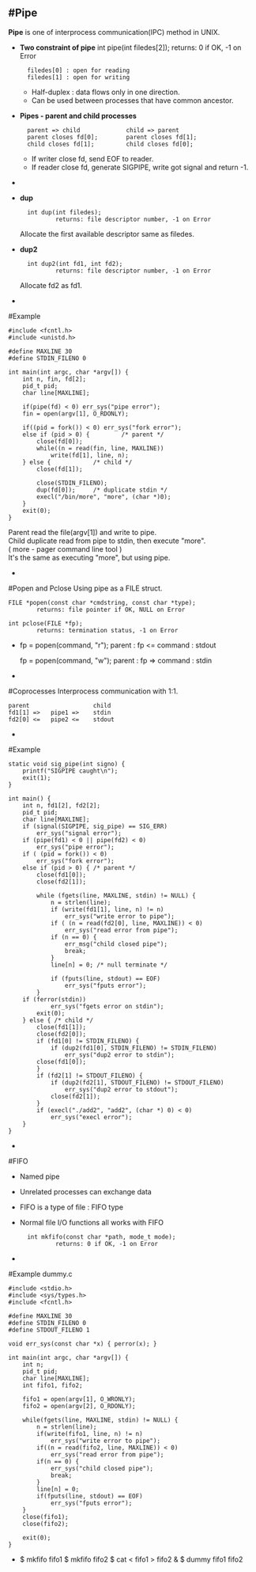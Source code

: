 #Pipe
-
**Pipe** is one of interprocess communication(IPC) method in UNIX.   

* **Two constraint of pipe**
		int pipe(int filedes[2]);
				returns: 0 if OK, -1 on Error
				
		filedes[0] : open for reading  
		filedes[1] : open for writing
	- Half-duplex : data flows only in one direction.
	- Can be used between processes that have common ancestor.  

* **Pipes - parent and child processes**
	
		parent => child				child => parent
		parent closes fd[0];		parent closes fd[1];
		child closes fd[1];			child closes fd[0];
	- If writer close fd, send EOF to reader.
	- If reader close fd, generate SIGPIPE, write got signal and return -1.

-
* **dup**  

		int dup(int filedes);  
				returns: file descriptor number, -1 on Error
	Allocate the first available descriptor same as filedes.
* **dup2**

 		int dup2(int fd1, int fd2);
 				returns: file descriptor number, -1 on Error
 	Allocate fd2 as fd1.
 	
-
#Example  
	
	#include <fcntl.h>
	#include <unistd.h>
	
	#define MAXLINE 30
	#define STDIN_FILENO 0
	
	int main(int argc, char *argv[]) {
		int n, fin, fd[2];
		pid_t pid;
		char line[MAXLINE];
		
		if(pipe(fd) < 0) err_sys("pipe error");
		fin = open(argv[1], O_RDONLY);
		
		if((pid = fork()) < 0) err_sys("fork error");
		else if (pid > 0) {			/* parent */
			close(fd[0]);
			while((n = read(fin, line, MAXLINE))
				write(fd[1], line, n);
		} else {			/* child */
			close(fd[1]);
			
			close(STDIN_FILENO);
			dup(fd[0]);		/* duplicate stdin */
			execl("/bin/more", "more", (char *)0);
		}
		exit(0);
	}

Parent read the file(argv[1]) and write to pipe.  
Child duplicate read from pipe to stdin, then execute "more".  
( more - pager command line tool )  
It's the same as executing "more", but using pipe.

-
#Popen and Pclose
Using pipe as a FILE struct.
	
	FILE *popen(const char *cmdstring, const char *type);
			returns: file pointer if OK, NULL on Error

	int pclose(FILE *fp);
			returns: termination status, -1 on Error
-
	fp = popen(command, "r");
parent : fp <= command : stdout

	fp = popen(command, "w");
parent : fp => command : stdin


-
#Coprocesses
Interprocess communication with 1:1.
	
	parent					child
	fd1[1] =>	pipe1 => 	stdin
	fd2[0] <=	pipe2 <=	stdout
	
-
#Example

	static void sig_pipe(int signo) {
		printf("SIGPIPE caught\n");
		exit(1); 
	}

	int main() {
		int n, fd1[2], fd2[2];
		pid_t pid;
		char line[MAXLINE];
		if (signal(SIGPIPE, sig_pipe) == SIG_ERR)
			err_sys("signal error");
		if (pipe(fd1) < 0 || pipe(fd2) < 0)
			err_sys("pipe error");
		if ( (pid = fork()) < 0)
			err_sys("fork error");
		else if (pid > 0) { /* parent */ 
			close(fd1[0]);
			close(fd2[1]);
			
			while (fgets(line, MAXLINE, stdin) != NULL) {
				n = strlen(line);
				if (write(fd1[1], line, n) != n)
					err_sys("write error to pipe");
				if ( (n = read(fd2[0], line, MAXLINE)) < 0)
					err_sys("read error from pipe"); 
				if (n == 0) {
					err_msg("child closed pipe"); 
					break;
				}
				line[n] = 0; /* null terminate */ 
				
				if (fputs(line, stdout) == EOF)
					err_sys("fputs error");
			}
       	if (ferror(stdin))
				err_sys("fgets error on stdin"); 
			exit(0);
		} else { /* child */ 
			close(fd1[1]);
			close(fd2[0]);
			if (fd1[0] != STDIN_FILENO) {
				if (dup2(fd1[0], STDIN_FILENO) != STDIN_FILENO) 
					err_sys("dup2 error to stdin");
        	close(fd1[0]);
			}
			if (fd2[1] != STDOUT_FILENO) {
				if (dup2(fd2[1], STDOUT_FILENO) != STDOUT_FILENO) 
					err_sys("dup2 error to stdout");
        		close(fd2[1]);
			}
			if (execl("./add2", "add2", (char *) 0) < 0)
				err_sys("execl error");
		}
	}
-
#FIFO
* Named pipe
* Unrelated processes can exchange data
* FIFO is a type of file : FIFO type
* Normal file I/O functions all works with FIFO

		int mkfifo(const char *path, mode_t mode);
				returns: 0 if OK, -1 on Error

-
#Example
dummy.c

	#include <stdio.h>
	#include <sys/types.h>
	#include <fcntl.h>

	#define MAXLINE 30
	#define STDIN_FILENO 0
	#define STDOUT_FILENO 1

	void err_sys(const char *x) { perror(x); }

	int main(int argc, char *argv[]) {
		int n;
		pid_t pid;
		char line[MAXLINE];
		int fifo1, fifo2;

		fifo1 = open(argv[1], O_WRONLY);
		fifo2 = open(argv[2], O_RDONLY);

		while(fgets(line, MAXLINE, stdin) != NULL) {
			n = strlen(line);
			if(write(fifo1, line, n) != n)
				err_sys("write error to pipe");
			if((n = read(fifo2, line, MAXLINE)) < 0)
				err_sys("read error from pipe");
			if(n == 0) {
				err_sys("child closed pipe");
				break;
			}
			line[n] = 0;
			if(fputs(line, stdout) == EOF)
				err_sys("fputs error");
		}
		close(fifo1);
		close(fifo2);
	
		exit(0);
	}

-
	$ mkfifo fifo1
	$ mkfifo fifo2
	$ cat < fifo1 > fifo2 &
	$ dummy fifo1 fifo2
